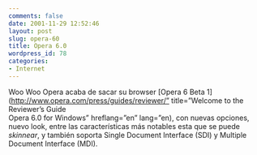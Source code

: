 ```yaml
---
comments: false
date: 2001-11-29 12:52:46
layout: post
slug: opera-60
title: Opera 6.0
wordpress_id: 78
categories:
- Internet
---
```


Woo Woo Opera acaba de sacar su browser [Opera 6 Beta 1](http://www.opera.com/press/guides/reviewer/” title=”Welcome to the Reviewer’s Guide<br />
Opera 6.0 for Windows” hreflang=”en” lang=”en), con nuevas  opciones, nuevo look, entre las características más notables esta que se puede _skinnear_, y también soporta Single Document Interface (SDI) y Multiple Document Interface (MDI).




 
